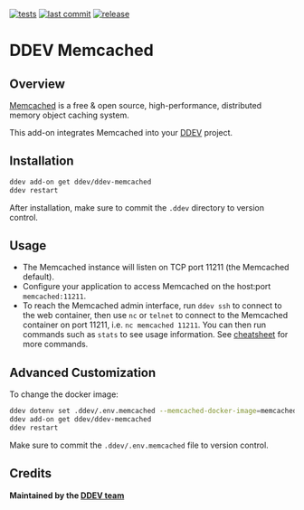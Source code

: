 [![tests](https://github.com/ddev/ddev-memcached/actions/workflows/tests.yml/badge.svg?branch=main)](https://github.com/ddev/ddev-memcached/actions/workflows/tests.yml?query=branch%3Amain)
[![last commit](https://img.shields.io/github/last-commit/ddev/ddev-memcached)](https://github.com/ddev/ddev-memcached/commits)
[![release](https://img.shields.io/github/v/release/ddev/ddev-memcached)](https://github.com/ddev/ddev-memcached/releases/latest)

# DDEV Memcached

## Overview

[Memcached](https://memcached.org/) is a free & open source, high-performance, distributed memory object caching system.

This add-on integrates Memcached into your [DDEV](https://ddev.com/) project.

## Installation

```bash
ddev add-on get ddev/ddev-memcached
ddev restart
```

After installation, make sure to commit the `.ddev` directory to version control.

## Usage

* The Memcached instance will listen on TCP port 11211 (the Memcached default).
* Configure your application to access Memcached on the host:port `memcached:11211`.
* To reach the Memcached admin interface, run `ddev ssh` to connect to the web container, then use `nc` or `telnet` to connect to the Memcached container on port 11211, i.e. `nc memcached 11211`. You can then run commands such as `stats` to see usage information. See [cheatsheet](https://lzone.de/cheat-sheet/memcached) for more commands.

## Advanced Customization

To change the docker image:

```bash
ddev dotenv set .ddev/.env.memcached --memcached-docker-image=memcached:1.6
ddev add-on get ddev/ddev-memcached
ddev restart
```

Make sure to commit the `.ddev/.env.memcached` file to version control.

## Credits

**Maintained by the [DDEV team](https://ddev.com/support-ddev/)**
